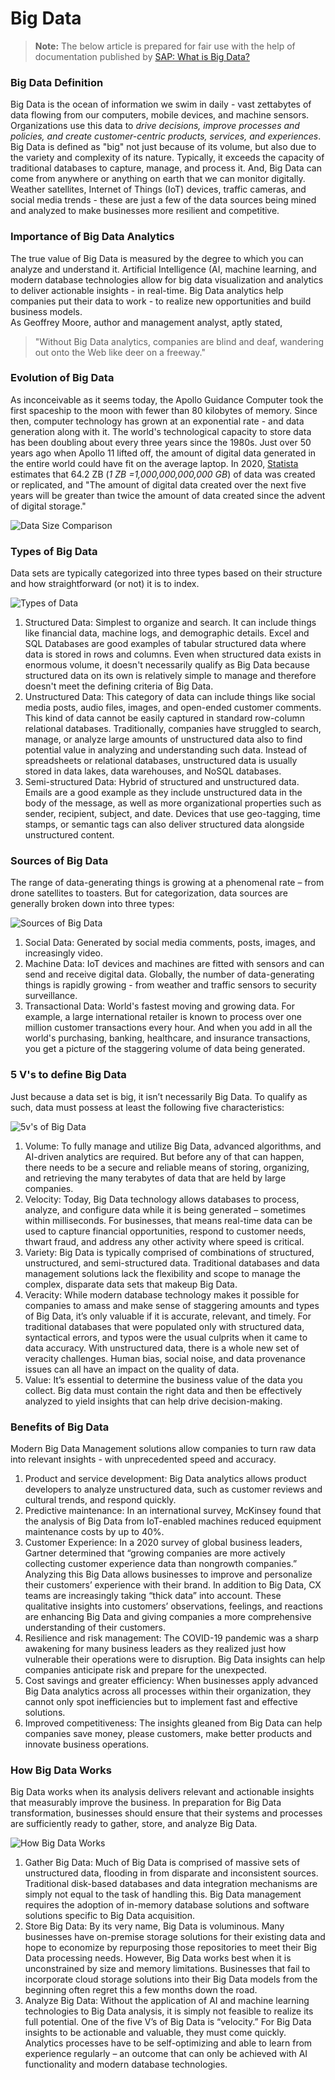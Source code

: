 # Big Data
> **Note:**
The below article is prepared for fair use with the help of documentation published by [SAP: What is Big Data?](https://www.sap.com/hk/products/technology-platform/what-is-big-data.html)

### Big Data Definition

Big Data is the ocean of information we swim in daily - vast zettabytes of data flowing from our computers, mobile devices, and machine sensors. Organizations use this data to _drive decisions, improve processes and policies, and create customer-centric products, services, and experiences_.
Big Data is defined as "big" not just because of its volume, but also due to the variety and complexity of its nature.
Typically, it exceeds the capacity of traditional databases to capture, manage, and process it. And, Big Data can come from anywhere or anything on earth that we can monitor digitally. Weather satellites, Internet of Things (IoT) devices, traffic cameras, and social media trends - these are just a few of the data sources being mined and analyzed to make businesses more resilient and competitive.

### Importance of Big Data Analytics

The true value of Big Data is measured by the degree to which you can analyze and understand it. Artificial Intelligence (AI, machine learning, and modern database technologies allow for big data visualization and analytics to deliver actionable insights - in real-time. Big Data analytics help companies put their data to work - to realize new opportunities and build business models.  
As Geoffrey  Moore, author and management analyst, aptly stated, 
>"Without Big Data analytics, companies are blind and deaf, wandering out onto the Web like deer on a freeway."

### Evolution of Big Data

As inconceivable as it seems today, the Apollo Guidance Computer took the first spaceship to the moon with fewer than 80 kilobytes of memory. Since then, computer technology has grown at an exponential rate - and data generation along with it. The world's technological capacity to store data has been doubling about every three years since the 1980s. Just over 50 years ago when Apollo 11 lifted off, the amount of digital data generated in the entire world could have fit on the average laptop. In 2020, [Statista](https://www.statista.com/statistics/871513/worldwide-data-created/) estimates that 64.2 ZB (_1 ZB
=1,000,000,000,000 GB_) of data was created or replicated, and "The amount of digital data created over the next five years will be greater than twice the amount of data created since the advent of digital storage."

![Data Size Comparison](https://github.com/elecsomk10/Demo/assets/37346017/c6d4bc44-3d92-4f31-9081-56348b4b3cce)

### Types of Big Data

Data sets are typically categorized into three types based on their structure and how straightforward (or not) it is to index. 

![Types of Data](https://github.com/elecsomk10/Demo/assets/37346017/71bd171b-5bcd-46ab-b4b0-739141ddcd54)

1. Structured Data: Simplest to organize and search. It can include things like financial data, machine logs, and demographic details. Excel and SQL Databases are good examples of tabular structured data where data is stored in rows and columns. Even when structured data exists in enormous volume, it doesn't necessarily qualify as Big Data because structured data on its own is relatively simple to manage and therefore doesn't meet the defining criteria of Big Data.
2. Unstructured Data: This category of data can include things like social media posts, audio files, images, and open-ended customer comments. This kind of data cannot be easily captured in standard row-column relational databases. Traditionally, companies have struggled to search, manage, or analyze large amounts of unstructured data also to find potential value in analyzing and understanding such data. Instead of spreadsheets or relational databases, unstructured data is usually stored in data lakes, data warehouses, and NoSQL databases. 
3. Semi-structured Data: Hybrid of structured and unstructured data. Emails are a good example as they include unstructured data in the body of the message, as well as more organizational properties such as sender, recipient, subject, and date. Devices that use geo-tagging, time stamps, or semantic tags can also deliver structured data alongside unstructured content.

### Sources of Big Data

The range of data-generating things is growing at a phenomenal rate – from drone satellites to toasters. But for categorization, data sources are generally broken down into three types:

![Sources of Big Data](https://github.com/elecsomk10/Demo/assets/37346017/a1d5baab-5513-4a31-ab80-3017f90731d9)

1. Social Data: Generated by social media comments, posts, images, and increasingly video.
2. Machine Data: IoT devices and machines are fitted with sensors and can send and receive digital data. Globally, the number of data-generating things is rapidly growing - from weather and traffic sensors to security surveillance. 
3. Transactional Data: World's fastest moving and growing data. For example, a large international retailer is known to process over one million customer transactions every hour. And when you add in all the world's purchasing, banking, healthcare, and insurance transactions, you get a picture of the staggering volume of data being generated. 

### 5 V's to define Big Data

Just because a data set is big, it isn’t necessarily Big Data. To qualify as such, data must possess at least the following five characteristics:

![5v's of Big Data](https://github.com/elecsomk10/Demo/assets/37346017/9b1e22c6-bc96-4f30-9f2c-275668f149dc)

1. Volume: To fully manage and utilize Big Data, advanced algorithms, and AI-driven analytics are required. But before any of that can happen, there needs to be a secure and reliable means of storing, organizing, and retrieving the many terabytes of data that are held by large companies.
2. Velocity: Today, Big Data technology allows databases to process, analyze, and configure data while it is being generated – sometimes within milliseconds. For businesses, that means real-time data can be used to capture financial opportunities, respond to customer needs, thwart fraud, and address any other activity where speed is critical.
3. Variety: Big Data is typically comprised of combinations of structured, unstructured, and semi-structured data. Traditional databases and data management solutions lack the flexibility and scope to manage the complex, disparate data sets that makeup Big Data.
4. Veracity: While modern database technology makes it possible for companies to amass and make sense of staggering amounts and types of Big Data, it’s only valuable if it is accurate, relevant, and timely. For traditional databases that were populated only with structured data, syntactical errors, and typos were the usual culprits when it came to data accuracy. With unstructured data, there is a whole new set of veracity challenges. Human bias, social noise, and data provenance issues can all have an impact on the quality of data.
5. Value: It’s essential to determine the business value of the data you collect. Big data must contain the right data and then be effectively analyzed to yield insights that can help drive decision-making.

### Benefits of Big Data

Modern Big Data Management solutions allow companies to turn raw data into relevant insights - with unprecedented speed and accuracy. 
1. Product and service development: Big Data analytics allows product developers to analyze unstructured data, such as customer reviews and cultural trends, and respond quickly.
2. Predictive maintenance: In an international survey, McKinsey found that the analysis of Big Data from IoT-enabled machines reduced equipment maintenance costs by up to 40%.
3. Customer Experience: In a 2020 survey of global business leaders, Gartner determined that “growing companies are more actively collecting customer experience data than nongrowth companies.” Analyzing this Big Data allows businesses to improve and personalize their customers’ experience with their brand. In addition to Big Data, CX teams are increasingly taking “thick data” into account. These qualitative insights into customers’ observations, feelings, and reactions are enhancing Big Data and giving companies a more comprehensive understanding of their customers.
4. Resilience and risk management: The COVID-19 pandemic was a sharp awakening for many business leaders as they realized just how vulnerable their operations were to disruption. Big Data insights can help companies anticipate risk and prepare for the unexpected.
5. Cost savings and greater efficiency: When businesses apply advanced Big Data analytics across all processes within their organization, they cannot only spot inefficiencies but to implement fast and effective solutions.
6. Improved competitiveness: The insights gleaned from Big Data can help companies save money, please customers, make better products and innovate business operations.

### How Big Data Works

Big Data works when its analysis delivers relevant and actionable insights that measurably improve the business. In preparation for Big Data transformation, businesses should ensure that their systems and processes are sufficiently ready to gather, store, and analyze Big Data.

![How Big Data Works](https://github.com/elecsomk10/Demo/assets/37346017/ce88c476-4fd4-48ac-8feb-d22855c0c1ef)

1. Gather Big Data: Much of Big Data is comprised of massive sets of unstructured data, flooding in from disparate and inconsistent sources. Traditional disk-based databases and data integration mechanisms are simply not equal to the task of handling this. Big Data management requires the adoption of in-memory database solutions and software solutions specific to Big Data acquisition.
2. Store Big Data: By its very name, Big Data is voluminous. Many businesses have on-premise storage solutions for their existing data and hope to economize by repurposing those repositories to meet their Big Data processing needs. However, Big Data works best when it is unconstrained by size and memory limitations. Businesses that fail to incorporate cloud storage solutions into their Big Data models from the beginning often regret this a few months down the road.
3. Analyze Big Data: Without the application of AI and machine learning technologies to Big Data analysis, it is simply not feasible to realize its full potential. One of the five V’s of Big Data is “velocity.” For Big Data insights to be actionable and valuable, they must come quickly. Analytics processes have to be self-optimizing and able to learn from experience regularly – an outcome that can only be achieved with AI functionality and modern database technologies.

